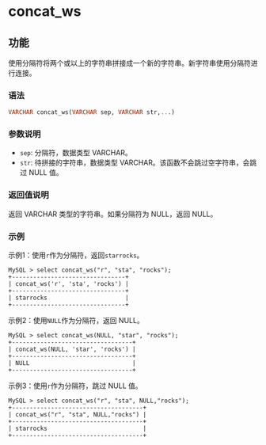 # concat_ws

## 功能

使用分隔符将两个或以上的字符串拼接成一个新的字符串。新字符串使用分隔符进行连接。

### 语法

```sql
VARCHAR concat_ws(VARCHAR sep, VARCHAR str,...)
```

### 参数说明

- `sep`: 分隔符，数据类型 VARCHAR。
- `str`: 待拼接的字符串，数据类型 VARCHAR。该函数不会跳过空字符串，会跳过 NULL 值。

### 返回值说明

返回 VARCHAR 类型的字符串。如果分隔符为 NULL，返回 NULL。

### 示例

示例1：使用`r`作为分隔符，返回`starrocks`。

```Plain Text
MySQL > select concat_ws("r", "sta", "rocks");
+--------------------------------+
| concat_ws('r', 'sta', 'rocks') |
+--------------------------------+
| starrocks                      |
+--------------------------------+
```

示例2：使用`NULL`作为分隔符，返回 NULL。

```Plain Text
MySQL > select concat_ws(NULL, "star", "rocks");
+----------------------------------+
| concat_ws(NULL, 'star', 'rocks') |
+----------------------------------+
| NULL                             |
+----------------------------------+
```

示例3：使用`r`作为分隔符，跳过 NULL 值。

```Plain Text
MySQL > select concat_ws("r", "sta", NULL,"rocks");
+-------------------------------------+
| concat_ws("r", "sta", NULL,"rocks") |
+-------------------------------------+
| starrocks                           |
+-------------------------------------+
```
